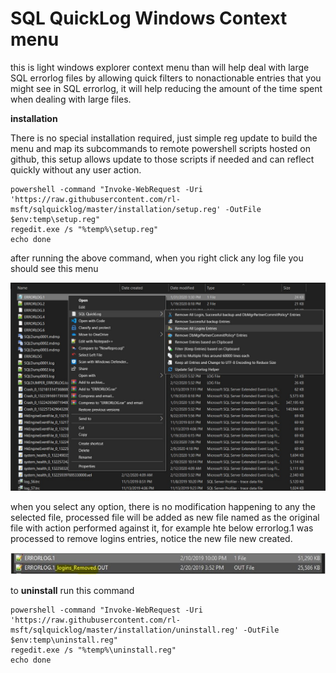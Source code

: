 # SQL QuickLog Windows Context menu

this is light windows explorer context menu than will help deal with large SQL errorlog files by allowing quick filters to nonactionable entries that you might see in SQL errorlog, it will help reducing the amount of the time spent when dealing with large files.

**installation**

There is no special installation required, just simple reg update to build the menu and map its subcommands to remote powershell scripts hosted on github, this setup allows update to those scripts if needed and can reflect quickly without any user action.

```shell script
powershell -command "Invoke-WebRequest -Uri 'https://raw.githubusercontent.com/rl-msft/sqlquicklog/master/installation/setup.reg' -OutFile $env:temp\setup.reg"
regedit.exe /s "%temp%\setup.reg"
echo done
```

after running the above command, when you right click any log file you should see this menu

  ![Image description](https://github.com/rl-msft/SQLQuickLog/blob/master/images/menu.jpg)

when you select any option, there is no modification happening to any the selected file, processed file will be added as new file named as the original file with action performed against it, for example hte below errorlog.1 was processed to remove logins entries, notice the new file new created.

  ![Image description](https://github.com/rl-msft/sqlquicklog/blob/master/images/fileout.JPG)
  

to **uninstall** run this command

```shell script
powershell -command "Invoke-WebRequest -Uri 'https://raw.githubusercontent.com/rl-msft/sqlquicklog/master/installation/uninstall.reg' -OutFile $env:temp\uninstall.reg"
regedit.exe /s "%temp%\uninstall.reg"
echo done
```
